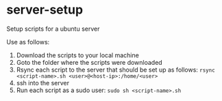 # server-setup
Setup scripts for a ubuntu server

Use as follows:
 1. Download the scripts to your local machine
 2. Goto the folder where the scripts were downloaded
 3. Rsync each script to the server that should be set up as follows:
    `rsync <script-name>.sh <user>@<host-ip>:/home/<user>`
 4. ssh into the server
 5. Run each script as a sudo user:
    `sudo sh <script-name>.sh`
